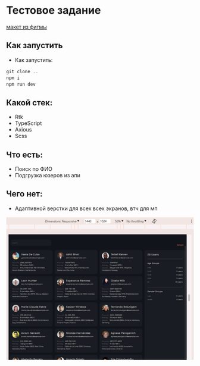 # Тестовое задание

[макет из фигмы](https://www.figma.com/file/U1KeO8ibvd0kUGAeCEPvpZ/Frontend-Test-Task?type=design&node-id=1-2&mode=design&t=49qRJi5mlr1cPnML-0)

## Как запустить

- Как запустить:

```js
git clone ..
npm i
npm run dev
```

## Какой стек:

- Rtk
- TypeScript
- Axious
- Scss

## Что есть:

- Поиск по ФИО
- Подгрузка юзеров из апи

## Чего нет:

- Адаптивной верстки для всех всех экранов, втч для мп

![Итог](/src/assets/temp.jpg)

